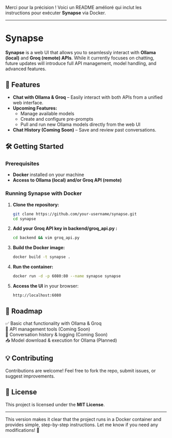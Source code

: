 Merci pour la précision ! Voici un README amélioré qui inclut les instructions pour exécuter **Synapse** via Docker.  

---

# Synapse  

**Synapse** is a web UI that allows you to seamlessly interact with **Ollama (local)** and **Groq (remote) APIs**. While it currently focuses on chatting, future updates will introduce full API management, model handling, and advanced features.  

## 🚀 Features  

- **Chat with Ollama & Groq** – Easily interact with both APIs from a unified web interface.  
- **Upcoming Features:**  
  - Manage available models  
  - Create and configure pre-prompts  
  - Pull and run new Ollama models directly from the web UI  
- **Chat History (Coming Soon)** – Save and review past conversations.  

## 🛠️ Getting Started  

### Prerequisites  
- **Docker** installed on your machine  
- **Access to Ollama (local) and/or Groq API (remote)**  

### Running Synapse with Docker  

1. **Clone the repository:**  
   ```bash
   git clone https://github.com/your-username/synapse.git
   cd synapse
   ```
2. **Add your Groq API key in backend/groq_api.py :**
   ```bash
   cd backend && vim groq_api.py 
   ```
  
4. **Build the Docker image:**  
   ```bash
   docker build -t synapse .
   ```

5. **Run the container:**  
   ```bash
   docker run -d -p 6080:80 --name synapse synapse
   ```

6. **Access the UI** in your browser:  
   ```
   http://localhost:6080
   ```

## 📌 Roadmap  

✅ Basic chat functionality with Ollama & Groq  
🔄 API management tools (Coming Soon)  
📝 Conversation history & logging (Coming Soon)  
📥 Model download & execution for Ollama (Planned)  

## 💡 Contributing  

Contributions are welcome! Feel free to fork the repo, submit issues, or suggest improvements.  

## 📜 License  

This project is licensed under the **MIT License**.  

---

This version makes it clear that the project runs in a Docker container and provides simple, step-by-step instructions. Let me know if you need any modifications! 🚀
